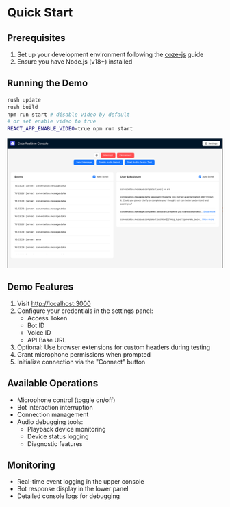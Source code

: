 # Quick Start

## Prerequisites
1. Set up your development environment following the [coze-js](../../README.md#development-guide) guide
2. Ensure you have Node.js (v18+) installed

## Running the Demo

```bash
rush update
rush build
npm run start # disable video by default
# or set enable video to true
REACT_APP_ENABLE_VIDEO=true npm run start

```

![realtime-console](./assets/realtime-console.png)

## Demo Features
1. Visit [http://localhost:3000](http://localhost:3000)
2. Configure your credentials in the settings panel:
   - Access Token
   - Bot ID
   - Voice ID
   - API Base URL
3. Optional: Use browser extensions for custom headers during testing
4. Grant microphone permissions when prompted
5. Initialize connection via the "Connect" button

## Available Operations
- Microphone control (toggle on/off)
- Bot interaction interruption
- Connection management
- Audio debugging tools:
  - Playback device monitoring
  - Device status logging
  - Diagnostic features

## Monitoring
- Real-time event logging in the upper console
- Bot response display in the lower panel
- Detailed console logs for debugging

